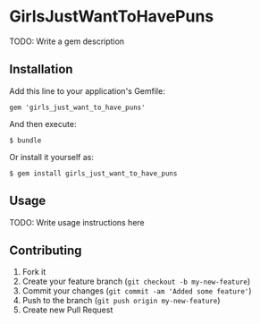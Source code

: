 # GirlsJustWantToHavePuns

TODO: Write a gem description

## Installation

Add this line to your application's Gemfile:

    gem 'girls_just_want_to_have_puns'

And then execute:

    $ bundle

Or install it yourself as:

    $ gem install girls_just_want_to_have_puns

## Usage

TODO: Write usage instructions here

## Contributing

1. Fork it
2. Create your feature branch (`git checkout -b my-new-feature`)
3. Commit your changes (`git commit -am 'Added some feature'`)
4. Push to the branch (`git push origin my-new-feature`)
5. Create new Pull Request
